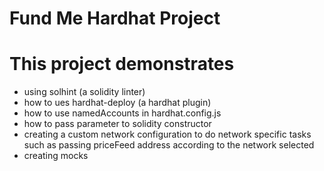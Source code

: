 # Fund Me Hardhat Project

# This project demonstrates

* using solhint (a solidity linter)
* how to ues hardhat-deploy (a hardhat plugin)
* how to use namedAccounts in hardhat.config.js
* how to pass parameter to solidity constructor
* creating a custom network configuration to do network specific tasks such as passing priceFeed address according to the network selected
* creating mocks